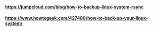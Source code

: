 #### https://jumpcloud.com/blog/how-to-backup-linux-system-rsync
####
#### https://www.howtogeek.com/427480/how-to-back-up-your-linux-system/
